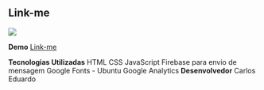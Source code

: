 ﻿## Link-me

![](http://www.seanhelvey.com/assets/images/seanhelvey/2014/08/html5-css-javascript-logos.png)

**Demo** [Link-me]([https://carlosweb.github.io/linkme/](https://carlosweb.github.io/linkme/))

**Tecnologias Utilizadas**
HTML
CSS
JavaScript
Firebase para envio de mensagem
Google Fonts - Ubuntu
Google Analytics
**Desenvolvedor** Carlos Eduardo 

